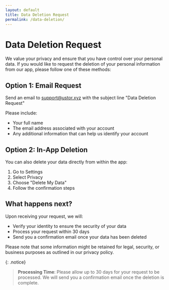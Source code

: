 ```yaml
---
layout: default
title: Data Deletion Request
permalink: /data-deletion/
---
```


# Data Deletion Request

We value your privacy and ensure that you have control over your personal data. If you would like to request the deletion of your personal information from our app, please follow one of these methods:

## Option 1: Email Request

Send an email to [support@ustor.xyz](mailto:support@ustor.xyz) with the subject line "Data Deletion Request"

Please include:
* Your full name
* The email address associated with your account
* Any additional information that can help us identify your account

## Option 2: In-App Deletion

You can also delete your data directly from within the app:

1. Go to Settings
2. Select Privacy
3. Choose "Delete My Data"
4. Follow the confirmation steps

## What happens next?

Upon receiving your request, we will:
* Verify your identity to ensure the security of your data
* Process your request within 30 days
* Send you a confirmation email once your data has been deleted

Please note that some information might be retained for legal, security, or business purposes as outlined in our privacy policy.

{: .notice}
> **Processing Time**: Please allow up to 30 days for your request to be processed. We will send you a confirmation email once the deletion is complete.
